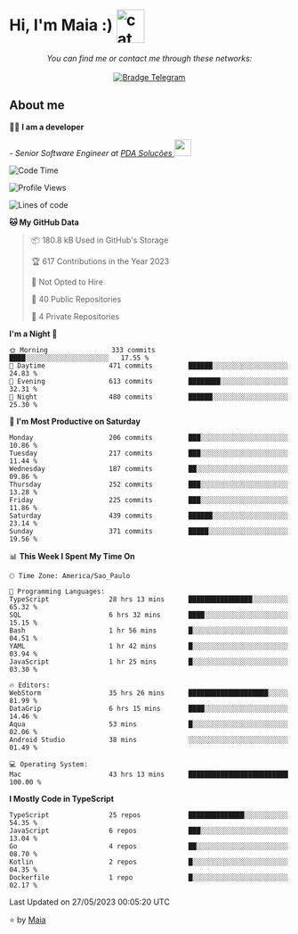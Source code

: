<h1 align="left">Hi, I'm Maia :) 
<img src="https://emojis.slackmojis.com/emojis/images/1643509834/36299/black-cat.gif?1643509834" width="50" height="60" align="center"  alt="cat"/>
</h1>

<p align="center">
    <i>You can find me or contact me through these networks:</i>
    <br/><br/>
    <a href="https://t.me/mrootx" target="_blank">
        <img src="https://img.shields.io/badge/-Telegram-2CA5E0?logo=telegram&style=flat&logoColor=white" alt="Bradge Telegram" />
    </a>
</p>

## About me

:technologist: <strong>I am a developer</strong> <br>

<p><em> - Senior Software Engineer at <a href="https://pdasolucoes.com.br">PDA Soluções
</a><img src="https://media.giphy.com/media/WUlplcMpOCEmTGBtBW/giphy.gif" width="30"> 
</em></p>

<!--START_SECTION:waka-->
![Code Time](http://img.shields.io/badge/Code%20Time-2%2C675%20hrs%2053%20mins-blue)

![Profile Views](http://img.shields.io/badge/Profile%20Views-1-blue)

![Lines of code](https://img.shields.io/badge/From%20Hello%20World%20I%27ve%20Written-483.9%20thousand%20lines%20of%20code-blue)

**🐱 My GitHub Data** 

> 📦 180.8 kB Used in GitHub's Storage 
 > 
> 🏆 617 Contributions in the Year 2023
 > 
> 🚫 Not Opted to Hire
 > 
> 📜 40 Public Repositories 
 > 
> 🔑 4 Private Repositories 
 > 
**I'm a Night 🦉** 

```text
🌞 Morning                333 commits         ████░░░░░░░░░░░░░░░░░░░░░   17.55 % 
🌆 Daytime                471 commits         ██████░░░░░░░░░░░░░░░░░░░   24.83 % 
🌃 Evening                613 commits         ████████░░░░░░░░░░░░░░░░░   32.31 % 
🌙 Night                  480 commits         ██████░░░░░░░░░░░░░░░░░░░   25.30 % 
```
📅 **I'm Most Productive on Saturday** 

```text
Monday                   206 commits         ███░░░░░░░░░░░░░░░░░░░░░░   10.86 % 
Tuesday                  217 commits         ███░░░░░░░░░░░░░░░░░░░░░░   11.44 % 
Wednesday                187 commits         ██░░░░░░░░░░░░░░░░░░░░░░░   09.86 % 
Thursday                 252 commits         ███░░░░░░░░░░░░░░░░░░░░░░   13.28 % 
Friday                   225 commits         ███░░░░░░░░░░░░░░░░░░░░░░   11.86 % 
Saturday                 439 commits         ██████░░░░░░░░░░░░░░░░░░░   23.14 % 
Sunday                   371 commits         █████░░░░░░░░░░░░░░░░░░░░   19.56 % 
```


📊 **This Week I Spent My Time On** 

```text
🕑︎ Time Zone: America/Sao_Paulo

💬 Programming Languages: 
TypeScript               28 hrs 13 mins      ████████████████░░░░░░░░░   65.32 % 
SQL                      6 hrs 32 mins       ████░░░░░░░░░░░░░░░░░░░░░   15.15 % 
Bash                     1 hr 56 mins        █░░░░░░░░░░░░░░░░░░░░░░░░   04.51 % 
YAML                     1 hr 42 mins        █░░░░░░░░░░░░░░░░░░░░░░░░   03.94 % 
JavaScript               1 hr 25 mins        █░░░░░░░░░░░░░░░░░░░░░░░░   03.30 % 

🔥 Editors: 
WebStorm                 35 hrs 26 mins      ████████████████████░░░░░   81.99 % 
DataGrip                 6 hrs 15 mins       ████░░░░░░░░░░░░░░░░░░░░░   14.46 % 
Aqua                     53 mins             █░░░░░░░░░░░░░░░░░░░░░░░░   02.06 % 
Android Studio           38 mins             ░░░░░░░░░░░░░░░░░░░░░░░░░   01.49 % 

💻 Operating System: 
Mac                      43 hrs 13 mins      █████████████████████████   100.00 % 
```

**I Mostly Code in TypeScript** 

```text
TypeScript               25 repos            ██████████████░░░░░░░░░░░   54.35 % 
JavaScript               6 repos             ███░░░░░░░░░░░░░░░░░░░░░░   13.04 % 
Go                       4 repos             ██░░░░░░░░░░░░░░░░░░░░░░░   08.70 % 
Kotlin                   2 repos             █░░░░░░░░░░░░░░░░░░░░░░░░   04.35 % 
Dockerfile               1 repo              █░░░░░░░░░░░░░░░░░░░░░░░░   02.17 % 
```




 Last Updated on 27/05/2023 00:05:20 UTC
<!--END_SECTION:waka-->

⭐️ by [Maia](https://github.com/gabrielmaialva33/)


